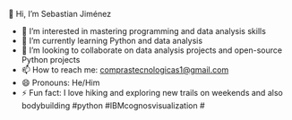 👋 Hi, I’m Sebastian Jiménez
- 👀 I’m interested in mastering programming and data analysis skills
- 🌱 I’m currently learning Python and data analysis
- 💞️ I’m looking to collaborate on data analysis projects and open-source Python projects
- 📫 How to reach me: comprastecnologicas1@gmail.com
- 😄 Pronouns: He/Him
- ⚡ Fun fact: I love hiking and exploring new trails on weekends and also bodybuilding
#python #IBMcognosvisualization #
